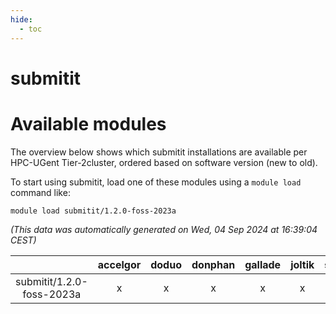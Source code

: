 ```yaml
---
hide:
  - toc
---
```


submitit
========

# Available modules


The overview below shows which submitit installations are available per HPC-UGent Tier-2cluster, ordered based on software version (new to old).

To start using submitit, load one of these modules using a `module load` command like:

```shell
module load submitit/1.2.0-foss-2023a
```

*(This data was automatically generated on Wed, 04 Sep 2024 at 16:39:04 CEST)*  

| |accelgor|doduo|donphan|gallade|joltik|shinx|skitty|
| :---: | :---: | :---: | :---: | :---: | :---: | :---: | :---: |
|submitit/1.2.0-foss-2023a|x|x|x|x|x|x|x|
